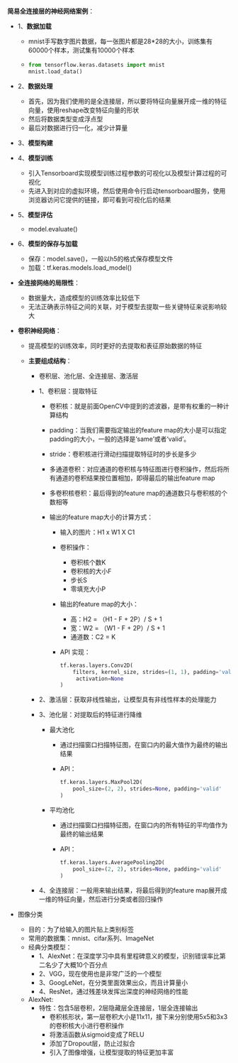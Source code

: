 **简易全连接层的神经网络案例**：

- 1、**数据加载**

  - mnist手写数字图片数据，每一张图片都是28*28的大小，训练集有60000个样本，测试集有10000个样本

  - ```python
    from tensorflow.keras.datasets import mnist
    mnist.load_data()
    ```

- 2、**数据处理**

  - 首先，因为我们使用的是全连接层，所以要将特征向量展开成一维的特征向量，使用reshape改变特征向量的形状
  - 然后将数据类型变成浮点型
  - 最后对数据进行归一化，减少计算量

- 3、**模型构建**

- 4、**模型训练**

  - 引入Tensorboard实现模型训练过程参数的可视化以及模型计算过程的可视化
  - 先进入到对应的虚拟环境，然后使用命令行启动tensorboard服务，使用浏览器访问它提供的链接，即可看到可视化后的结果

- 5、**模型评估**

  - model.evaluate()

- 6、**模型的保存与加载**

  - 保存：model.save()，一般以h5的格式保存模型文件
  - 加载：tf.keras.models.load_model()

- **全连接网络的局限性**：

  - 数据量大，造成模型的训练效率比较低下
  - 无法正确表示特征之间的关联，对于模型去提取一些关键特征来说影响较大

- **卷积神经网络**：

  - 提高模型的训练效率，同时更好的去提取和表征原始数据的特征

  - **主要组成结构**：

    - 卷积层、池化层、全连接层、激活层

    - 1、卷积层：提取特征

      - 卷积核：就是前面OpenCV中提到的滤波器，是带有权重的一种计算结构

      - padding：当我们需要指定输出的feature map的大小是可以指定padding的大小，一般的选择是‘same’或者‘valid’。

      - stride：卷积核进行滑动扫描提取特征时的步长是多少

      - 多通道卷积：对应通道的卷积核与特征图进行卷积操作，然后将所有通道的卷积结果按位置相加，即得最后的输出feature map

      - 多卷积核卷积：最后得到的feature map的通道数只与卷积核的个数相等

      - 输出的feature map大小的计算方式：

        - 输入的图片：H1 x  W1 X C1

        - 卷积操作：

          - 卷积核个数K
          - 卷积核的大小F
          - 步长S
          - 零填充大小P

        - 输出的feature map的大小：

          - 高：H2 = （H1 - F + 2P）/ S    +  1
          - 宽：W2 = （W1 - F + 2P）/ S    +  1
          - 通道数：C2 = K 

        - API 实现：

          ```python
          tf.keras.layers.Conv2D(
              filters, kernel_size, strides=(1, 1), padding='valid', 
               activation=None
          )
          ```

    - 2、激活层：获取非线性输出，让模型具有非线性样本的处理能力

    - 3、池化层：对提取后的特征进行降维

      - 最大池化

        - 通过扫描窗口扫描特征图，在窗口内的最大值作为最终的输出结果

        - API：

          ```python
          tf.keras.layers.MaxPool2D(
              pool_size=(2, 2), strides=None, padding='valid'
          )
          ```

      - 平均池化

        - 通过扫描窗口扫描特征图，在窗口内的所有特征的平均值作为最终的输出结果

        - API：

          ```python
          tf.keras.layers.AveragePooling2D(
              pool_size=(2, 2), strides=None, padding='valid'
          )
          ```

    - 4、全连接层：一般用来输出结果，将最后得到的feature map展开成一维的特征向量，然后进行分类或者回归操作

- 图像分类

  - 目的：为了给输入的图片贴上类别标签
  - 常用的数据集：mnist、cifar系列、ImageNet
  - 经典分类模型：
    - 1、AlexNet：在深度学习中具有里程碑意义的模型，识别错误率比第二名少了大概10个百分点
    - 2、VGG，现在使用也是非常广泛的一个模型
    - 3、GoogLeNet，在分类里面效果出众，而且计算量小
    - 4、ResNet，通过残差块发挥出深度的神经网络的性能
  - AlexNet:
    - 特性：包含5层卷积，2层隐藏层全连接层，1层全连接输出
      - 卷积核形状，第一层卷积大小是11x11，接下来分别使用5x5和3x3的卷积核大小进行卷积操作
      - 将激活函数从sigmoid变成了RELU
      - 添加了Dropout层，防止过拟合
      - 引入了图像增强，让模型提取的特征更加丰富